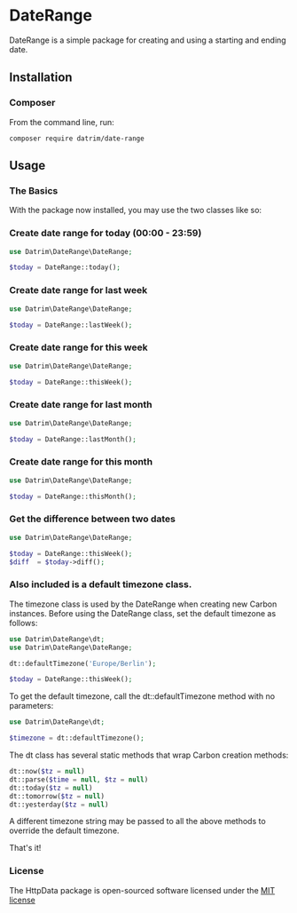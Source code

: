 # DateRange

DateRange is a simple package for creating and using a starting and ending date.

## Installation

### Composer

From the command line, run:

```
composer require datrim/date-range
```

## Usage

### The Basics

With the package now installed, you may use the two classes like so:

### Create date range for today (00:00 - 23:59)

```php
use Datrim\DateRange\DateRange;

$today = DateRange::today();
```

### Create date range for last week

```php
use Datrim\DateRange\DateRange;

$today = DateRange::lastWeek();
```

### Create date range for this week

```php
use Datrim\DateRange\DateRange;

$today = DateRange::thisWeek();
```

### Create date range for last month

```php
use Datrim\DateRange\DateRange;

$today = DateRange::lastMonth();
```

### Create date range for this month

```php
use Datrim\DateRange\DateRange;

$today = DateRange::thisMonth();
```

### Get the difference between two dates

```php
use Datrim\DateRange\DateRange;

$today = DateRange::thisWeek();
$diff  = $today->diff();
```

### Also included is a default timezone class.

The timezone class is used by the DateRange when creating new Carbon instances. Before using the DateRange class, set the default timezone as follows:

```php
use Datrim\DateRange\dt;
use Datrim\DateRange\DateRange;

dt::defaultTimezone('Europe/Berlin');

$today = DateRange::thisWeek();
```

To get the default timezone, call the dt::defaultTimezone method with no parameters:

```php
use Datrim\DateRange\dt;

$timezone = dt::defaultTimezone();
```

The dt class has several static methods that wrap Carbon creation methods:

```php
dt::now($tz = null)
dt::parse($time = null, $tz = null)
dt::today($tz = null)
dt::tomorrow($tz = null)
dt::yesterday($tz = null)
```

A different timezone string may be passed to all the above methods to override the default timezone.

That's it!

### License

The HttpData package is open-sourced software licensed under the [MIT license](http://opensource.org/licenses/MIT)
